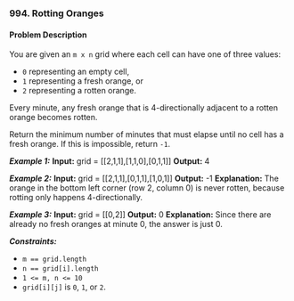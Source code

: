 ### 994. Rotting Oranges

#### Problem Description

You are given an `m x n` grid where each cell can have one of three values:
- `0` representing an empty cell,
- `1` representing a fresh orange, or
- `2` representing a rotten orange.

Every minute, any fresh orange that is 4-directionally adjacent to a rotten orange becomes rotten.

Return the minimum number of minutes that must elapse until no cell has a fresh orange. If this is impossible, return `-1`.

***Example 1:*** 
**Input:**  grid = [[2,1,1],[1,1,0],[0,1,1]]
**Output:**  4

***Example 2:*** 
**Input:**  grid = [[2,1,1],[0,1,1],[1,0,1]]
**Output:**  -1
**Explanation:** The orange in the bottom left corner (row 2, column 0) is never rotten, because rotting only happens 4-directionally.

***Example 3:*** 
**Input:**  grid = [[0,2]]
**Output:**  0
**Explanation:** Since there are already no fresh oranges at minute 0, the answer is just 0.
 
***Constraints:*** 
- `m == grid.length`
- `n == grid[i].length`
- `1 <= m, n <= 10`
-  `grid[i][j]` is `0`, `1`, or `2`.